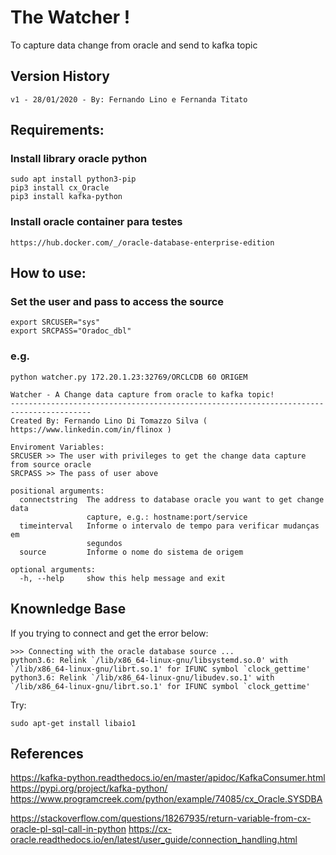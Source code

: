 
# The Watcher !                                      
To capture data change from oracle and send to kafka topic

## Version History
```
v1 - 28/01/2020 - By: Fernando Lino e Fernanda Titato
```

## Requirements:
### Install library oracle python
```
sudo apt install python3-pip
pip3 install cx_Oracle
pip3 install kafka-python
```

### Install oracle container para testes 
```
https://hub.docker.com/_/oracle-database-enterprise-edition
```

## How to use:

### Set the user and pass to access the source
```
export SRCUSER="sys"
export SRCPASS="Oradoc_dbl"
```

### e.g.
```
python watcher.py 172.20.1.23:32769/ORCLCDB 60 ORIGEM
```

```
Watcher - A Change data capture from oracle to kafka topic! 
----------------------------------------------------------------------------------------
Created By: Fernando Lino Di Tomazzo Silva ( https://www.linkedin.com/in/flinox )

Enviroment Variables:
SRCUSER >> The user with privileges to get the change data capture from source oracle
SRCPASS >> The pass of user above

positional arguments:
  connectstring  The address to database oracle you want to get change data
                 capture, e.g.: hostname:port/service
  timeinterval   Informe o intervalo de tempo para verificar mudanças em
                 segundos
  source         Informe o nome do sistema de origem

optional arguments:
  -h, --help     show this help message and exit
```






## Knownledge Base

If you trying to connect and get the error below:
```
>>> Connecting with the oracle database source ...
python3.6: Relink `/lib/x86_64-linux-gnu/libsystemd.so.0' with `/lib/x86_64-linux-gnu/librt.so.1' for IFUNC symbol `clock_gettime'
python3.6: Relink `/lib/x86_64-linux-gnu/libudev.so.1' with `/lib/x86_64-linux-gnu/librt.so.1' for IFUNC symbol `clock_gettime'
```

Try:
```
sudo apt-get install libaio1
```


## References

https://kafka-python.readthedocs.io/en/master/apidoc/KafkaConsumer.html
https://pypi.org/project/kafka-python/
https://www.programcreek.com/python/example/74085/cx_Oracle.SYSDBA

https://stackoverflow.com/questions/18267935/return-variable-from-cx-oracle-pl-sql-call-in-python
https://cx-oracle.readthedocs.io/en/latest/user_guide/connection_handling.html